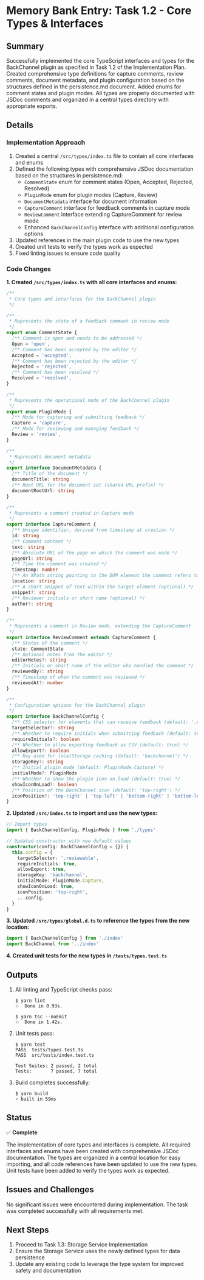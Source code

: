 # Memory Bank Entry: Task 1.2 - Core Types & Interfaces

## Summary

Successfully implemented the core TypeScript interfaces and types for the BackChannel plugin as specified in Task 1.2 of the Implementation Plan. Created comprehensive type definitions for capture comments, review comments, document metadata, and plugin configuration based on the structures defined in the persistence.md document. Added enums for comment states and plugin modes. All types are properly documented with JSDoc comments and organized in a central types directory with appropriate exports.

## Details

### Implementation Approach

1. Created a central `/src/types/index.ts` file to contain all core interfaces and enums
2. Defined the following types with comprehensive JSDoc documentation based on the structures in persistence.md:
   - `CommentState` enum for comment states (Open, Accepted, Rejected, Resolved)
   - `PluginMode` enum for plugin modes (Capture, Review)
   - `DocumentMetadata` interface for document information
   - `CaptureComment` interface for feedback comments in capture mode
   - `ReviewComment` interface extending CaptureComment for review mode
   - Enhanced `BackChannelConfig` interface with additional configuration options
3. Updated references in the main plugin code to use the new types
4. Created unit tests to verify the types work as expected
5. Fixed linting issues to ensure code quality

### Code Changes

**1. Created `/src/types/index.ts` with all core interfaces and enums:**

```typescript
/**
 * Core types and interfaces for the BackChannel plugin
 */

/**
 * Represents the state of a feedback comment in review mode
 */
export enum CommentState {
  /** Comment is open and needs to be addressed */
  Open = 'open',
  /** Comment has been accepted by the editor */
  Accepted = 'accepted',
  /** Comment has been rejected by the editor */
  Rejected = 'rejected',
  /** Comment has been resolved */
  Resolved = 'resolved',
}

/**
 * Represents the operational mode of the BackChannel plugin
 */
export enum PluginMode {
  /** Mode for capturing and submitting feedback */
  Capture = 'capture',
  /** Mode for reviewing and managing feedback */
  Review = 'review',
}

/**
 * Represents document metadata
 */
export interface DocumentMetadata {
  /** Title of the document */
  documentTitle: string
  /** Root URL for the document set (shared URL prefix) */
  documentRootUrl: string
}

/**
 * Represents a comment created in Capture mode
 */
export interface CaptureComment {
  /** Unique identifier, derived from timestamp at creation */
  id: string
  /** Comment content */
  text: string
  /** Absolute URL of the page on which the comment was made */
  pageUrl: string
  /** Time the comment was created */
  timestamp: number
  /** An XPath string pointing to the DOM element the comment refers to */
  location: string
  /** A short snippet of text within the target element (optional) */
  snippet?: string
  /** Reviewer initials or short name (optional) */
  author?: string
}

/**
 * Represents a comment in Review mode, extending the CaptureComment
 */
export interface ReviewComment extends CaptureComment {
  /** Status of the comment */
  state: CommentState
  /** Optional notes from the editor */
  editorNotes?: string
  /** Initials or short name of the editor who handled the comment */
  reviewedBy?: string
  /** Timestamp of when the comment was reviewed */
  reviewedAt?: number
}

/**
 * Configuration options for the BackChannel plugin
 */
export interface BackChannelConfig {
  /** CSS selector for elements that can receive feedback (default: '.reviewable') */
  targetSelector?: string
  /** Whether to require initials when submitting feedback (default: true) */
  requireInitials?: boolean
  /** Whether to allow exporting feedback as CSV (default: true) */
  allowExport?: boolean
  /** Key used for localStorage caching (default: 'backchannel') */
  storageKey?: string
  /** Initial plugin mode (default: PluginMode.Capture) */
  initialMode?: PluginMode
  /** Whether to show the plugin icon on load (default: true) */
  showIconOnLoad?: boolean
  /** Position of the BackChannel icon (default: 'top-right') */
  iconPosition?: 'top-right' | 'top-left' | 'bottom-right' | 'bottom-left'
}
```

**2. Updated `/src/index.ts` to import and use the new types:**

```typescript
// Import types
import { BackChannelConfig, PluginMode } from './types'

// Updated constructor with new default values
constructor(config: BackChannelConfig = {}) {
  this.config = {
    targetSelector: '.reviewable',
    requireInitials: true,
    allowExport: true,
    storageKey: 'backchannel',
    initialMode: PluginMode.Capture,
    showIconOnLoad: true,
    iconPosition: 'top-right',
    ...config,
  }
}
```

**3. Updated `/src/types/global.d.ts` to reference the types from the new location:**

```typescript
import { BackChannelConfig } from './index'
import BackChannel from '../index'
```

**4. Created unit tests for the new types in `/tests/types.test.ts`**

## Outputs

1. All linting and TypeScript checks pass:

   ```
   $ yarn lint
   ✨  Done in 0.93s.

   $ yarn tsc --noEmit
   ✨  Done in 1.42s.
   ```

2. Unit tests pass:

   ```
   $ yarn test
   PASS  tests/types.test.ts
   PASS  src/tests/index.test.ts

   Test Suites: 2 passed, 2 total
   Tests:       7 passed, 7 total
   ```

3. Build completes successfully:
   ```
   $ yarn build
   ✓ built in 59ms
   ```

## Status

✅ **Complete**

The implementation of core types and interfaces is complete. All required interfaces and enums have been created with comprehensive JSDoc documentation. The types are organized in a central location for easy importing, and all code references have been updated to use the new types. Unit tests have been added to verify the types work as expected.

## Issues and Challenges

No significant issues were encountered during implementation. The task was completed successfully with all requirements met.

## Next Steps

1. Proceed to Task 1.3: Storage Service Implementation
2. Ensure the Storage Service uses the newly defined types for data persistence
3. Update any existing code to leverage the type system for improved safety and documentation
